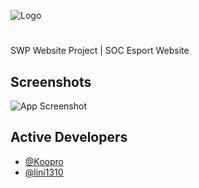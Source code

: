 ![Logo](/1.%20Anderes/Photos%20f%C3%BCr%20Webseite/githubreadme.png)

#

SWP Website Project | SOC Esport Website

## Screenshots

![App Screenshot]()

## Active Developers

- [@Koopro](https://github.com/Koopro)
- [@lini1310](https://github.com/lini1310)
